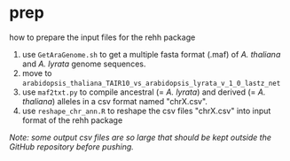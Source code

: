 # prep

how to prepare the input files for the rehh package

1. use ```GetAraGenome.sh``` to get a multiple fasta format (.maf) of _A. thaliana_ and _A. lyrata_ genome sequences.
2. move to ```arabidopsis_thaliana_TAIR10_vs_arabidopsis_lyrata_v_1_0_lastz_net```
3. use ```maf2txt.py``` to compile ancestral (= _A. lyrata_) and derived (= _A. thaliana_) alleles in a csv format named "chrX.csv".
4. use ```reshape_chr_ann.R``` to reshape the csv files "chrX.csv" into input format of the rehh package

_Note: some output csv files are so large that should be kept outside the GitHub repository before pushing._
